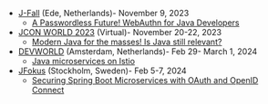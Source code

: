 - [J-Fall](https://jfall.nl/) (Ede, Netherlands)- November 9, 2023
  - [A Passwordless Future! WebAuthn for Java Developers](https://sessionize.com/s/deepu-k-sasidharan/a-passwordless-future-webauthn-for-java-developers/73627)
- [JCON WORLD 2023](https://2023.world.jcon.one/) (Virtual)- November 20-22, 2023
  - [Modern Java for the masses! Is Java still relevant?](https://jconworld2023.sched.com/event/1RRXe?iframe=no)
- [DEVWORLD](https://devworldconference.com/) (Amsterdam, Netherlands)- Feb 29- March 1, 2024
  - [Java microservices on Istio](https://devworldconference.com/program)
- [JFokus](https://www.jfokus.se/) (Stockholm, Sweden)- Feb 5-7, 2024
  - [Securing Spring Boot Microservices with OAuth and OpenID Connect](https://sessionize.com/s/deepu-k-sasidharan/securing-spring-boot-microservices-with-oauth-and-/78529)
